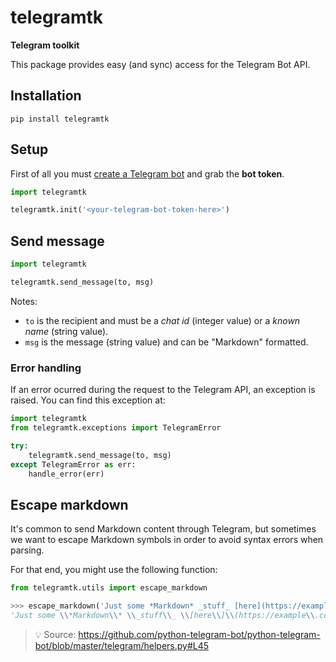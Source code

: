 # telegramtk

**Telegram toolkit**

This package provides easy (and sync) access for the Telegram Bot API.

## Installation

```console
pip install telegramtk
```

## Setup

First of all you must [create a Telegram bot](https://core.telegram.org/bots/features#creating-a-new-bot) and grab the **bot token**.

```python
import telegramtk

telegramtk.init('<your-telegram-bot-token-here>')
```

## Send message

```python
import telegramtk

telegramtk.send_message(to, msg)
```

Notes:

- `to` is the recipient and must be a _chat id_ (integer value) or a _known name_ (string value).
- `msg` is the message (string value) and can be "Markdown" formatted.

### Error handling

If an error ocurred during the request to the Telegram API, an exception is raised. You can find this exception at:

```python
import telegramtk
from telegramtk.exceptions import TelegramError

try:
    telegramtk.send_message(to, msg)
except TelegramError as err:
    handle_error(err)
```

## Escape markdown

It's common to send Markdown content through Telegram, but sometimes we want to escape Markdown symbols in order to avoid syntax errors when parsing.

For that end, you might use the following function:

```python
from telegramtk.utils import escape_markdown

>>> escape_markdown('Just some *Markdown* _stuff_ [here](https://example.com/)')
'Just some \\*Markdown\\* \\_stuff\\_ \\[here\\]\\(https://example\\.com/\\)'
```

> 💡 Source: https://github.com/python-telegram-bot/python-telegram-bot/blob/master/telegram/helpers.py#L45

